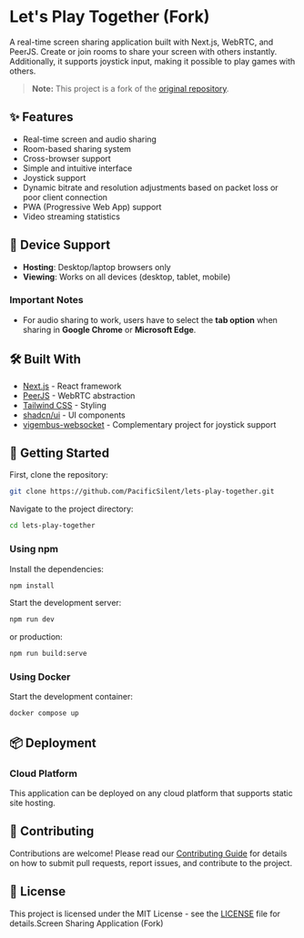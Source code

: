 # Let's Play Together (Fork)

A real-time screen sharing application built with Next.js, WebRTC, and PeerJS. Create or join rooms to share your screen with others instantly. Additionally, it supports joystick input, making it possible to play games with others.

> **Note:** This project is a fork of the [original repository](https://github.com/tonghohin/screen-sharing).

## ✨ Features

- Real-time screen and audio sharing
- Room-based sharing system
- Cross-browser support
- Simple and intuitive interface
- Joystick support
- Dynamic bitrate and resolution adjustments based on packet loss or poor client connection
- PWA (Progressive Web App) support
- Video streaming statistics

## 📱 Device Support

- **Hosting**: Desktop/laptop browsers only
- **Viewing**: Works on all devices (desktop, tablet, mobile)

### Important Notes

- For audio sharing to work, users have to select the **tab option** when sharing in **Google Chrome** or **Microsoft Edge**.

## 🛠️ Built With

- [Next.js](https://nextjs.org/) - React framework
- [PeerJS](https://peerjs.com/) - WebRTC abstraction
- [Tailwind CSS](https://tailwindcss.com/) - Styling
- [shadcn/ui](https://ui.shadcn.com/) - UI components
- [vigembus-websocket](https://github.com/PacificSilent/vigembus-websocket) - Complementary project for joystick support

## 🚀 Getting Started

First, clone the repository:

```bash
git clone https://github.com/PacificSilent/lets-play-together.git
```

Navigate to the project directory:

```bash
cd lets-play-together
```

### Using npm

Install the dependencies:

```bash
npm install
```

Start the development server:

```bash
npm run dev
```

or production:

```bash
npm run build:serve
```

### Using Docker

Start the development container:

```bash
docker compose up
```

## 📦 Deployment

### Cloud Platform

This application can be deployed on any cloud platform that supports static site hosting.

## 👥 Contributing

Contributions are welcome! Please read our [Contributing Guide](CONTRIBUTING.md) for details on how to submit pull requests, report issues, and contribute to the project.

## 📄 License

This project is licensed under the MIT License - see the [LICENSE](LICENSE) file for details.Screen Sharing Application (Fork)
